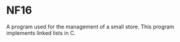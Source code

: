 # NF16

A program used for the management of a small store.
This program implements linked lists in C. 
